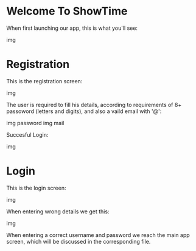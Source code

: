 # Welcome To ShowTime

When first launching our app, this is what you'll see:

img

# Registration

This is the registration screen:

img

The user is required to fill his details, according to requirements of 8+ passoword (letters and digits),
and also a vaild email with '@':

img password
img mail

Succesful Login:

img


# Login

This is the login screen:

img

When entering wrong details we get this:

img

When entering a correct username and password we reach the main app screen, which will be discussed in the corresponding file.